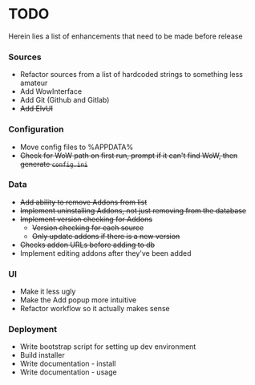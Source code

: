 # TODO
Herein lies a list of enhancements that need to be made before release

### Sources
* Refactor sources from a list of hardcoded strings to something less amateur
* Add WowInterface
* Add Git (Github and Gitlab)
* ~~Add ElvUI~~

### Configuration
* Move config files to %APPDATA%
* ~~Check for WoW path on first run, prompt if it can't find WoW, then generate `config.ini`~~

### Data
* ~~Add ability to remove Addons from list~~ 
* ~~Implement uninstalling Addons, not just removing from the database~~
* ~~Implement version checking for Addons~~
  * ~~Version checking for each source~~
  * ~~Only update addons if there is a new version~~
* ~~Checks addon URLs before adding to db~~
* Implement editing addons after they've been added

### UI
* Make it less ugly
* Make the Add popup more intuitive
* Refactor workflow so it actually makes sense

### Deployment
* Write bootstrap script for setting up dev environment
* Build installer
* Write documentation - install
* Write documentation - usage
